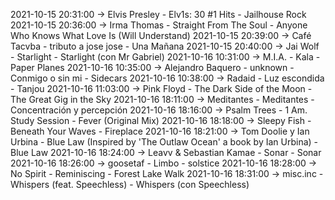 2021-10-15 20:31:00 -> Elvis Presley - Elv1s: 30 #1 Hits - Jailhouse Rock
2021-10-15 20:36:00 -> Irma Thomas - Straight From The Soul - Anyone Who Knows What Love Is (Will Understand)
2021-10-15 20:39:00 -> Café Tacvba - tributo a jose jose - Una Mañana
2021-10-15 20:40:00 -> Jai Wolf - Starlight - Starlight (con Mr Gabriel)
2021-10-16 10:31:00 -> M.I.A. - Kala - Paper Planes
2021-10-16 10:35:00 -> Alejandro Baquero - unknown - Conmigo o sin mi - Sidecars
2021-10-16 10:38:00 -> Radaid - Luz escondida - Tanjou
2021-10-16 11:03:00 -> Pink Floyd - The Dark Side of the Moon - The Great Gig in the Sky
2021-10-16 18:11:00 -> Meditantes - Meditantes - Concentración y percepción
2021-10-16 18:16:00 -> Psalm Trees - 1 Am. Study Session - Fever (Original Mix)
2021-10-16 18:18:00 -> Sleepy Fish - Beneath Your Waves - Fireplace
2021-10-16 18:21:00 -> Tom Doolie y Ian Urbina - Blue Law (Inspired by 'The Outlaw Ocean' a book by Ian Urbina) - Blue Law
2021-10-16 18:24:00 -> Leavv & Sebastian Kamae - Sonar - Sonar
2021-10-16 18:26:00 -> goosetaf - Limbo - solstice
2021-10-16 18:28:00 -> No Spirit - Reminiscing - Forest Lake Walk
2021-10-16 18:31:00 -> misc.inc - Whispers (feat. Speechless) - Whispers (con Speechless)
